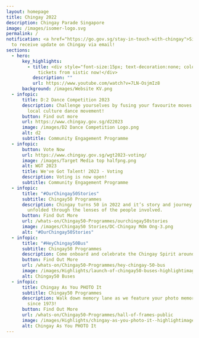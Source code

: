 ```yaml
---
layout: homepage
title: Chingay 2022
description: Chingay Parade Singapore
image: /images/isomer-logo.svg
permalink: /
notification: <a href="https://go.gov.sg/stay-in-touch-with-chingay">Sign Up</a>
  to receive update on Chingay via email!
sections:
  - hero:
      key_highlights:
        - title: <div style="font-size:15px; text-decoration:none; color:white;">Grab your
            tickets from sistic now!</div>
          description: ""
          url: https://www.youtube.com/watch?v=7LN-OsjmIz8
      background: /images/Website KV.png
  - infopic:
      title: D:2 Dance Competition 2023
      description: Challenge yourselves by fusing your favourite moves with one of our
        local culture dance movement!
      button: Find out more
      url: https://www.chingay.gov.sg/d22023
      image: /images/D2 Dance Competition Logo.png
      alt: d2
      subtitle: Community Engagement Programme
  - infopic:
      button: Vote Now
      url: https://www.chingay.gov.sg/wgt2023-voting/
      image: /images/Target Media top halfpng.png
      alt: WGT 2023
      title: We've Got Talent! 2023 - Voting
      description: Voting is now open!
      subtitle: Community Engagement Programme
  - infopic:
      title: "#OurChingay50Stories"
      subtitle: Chingay50 Programmes
      description: Chingay turns 50 in 2022 and it’s story and journey will be
        unfolded through the lenses of the people involved.
      button: Find Out More
      url: /whats-on/Chingay50-Programmes/ourchingay50stories
      image: /images/Chingay50 Stories/DC-Chingay Mdm Ong-3.png
      alt: "#OurChingay50Stories"
  - infopic:
      title: "#HeyChingay50Bus"
      subtitle: Chingay50 Programmes
      description: Come onboard and celebrate the Chingay Spirit around the island!
      button: Find Out More
      url: /whats-on/Chingay50-Programmes/hey-chingay-50-bus
      image: /images/Highlights/launch-of-chingay50-buses-highlightimage.jpg
      alt: Chingay50 Buses
  - infopic:
      title: Chingay As You PHOTO It
      subtitle: Chingay50 Programmes
      description: Walk down memory lane as we feature your photo memories of Chingay
        since 1973!
      button: Find Out More
      url: /whats-on/Chingay50-Programmes/hall-of-frames-public
      image: /images/Highlights/chingay-as-you-photo-it--highlightimage.jpg
      alt: Chingay As You PHOTO It
---
```

